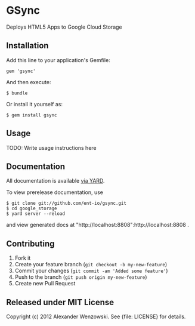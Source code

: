 # GSync

Deploys HTML5 Apps to Google Cloud Storage

## Installation

Add this line to your application's Gemfile:

    gem 'gsync'

And then execute:

    $ bundle

Or install it yourself as:

    $ gem install gsync

## Usage

TODO: Write usage instructions here

## Documentation

All documentation is available [via YARD](http://rubydoc.info/gems/gsync).

To view prerelease documentation, use

    $ git clone git://github.com/ent-io/gsync.git
    $ cd google_storage
    $ yard server --reload

and view generated docs at "http://localhost:8808":http://localhost:8808 .

## Contributing

1. Fork it
2. Create your feature branch (`git checkout -b my-new-feature`)
3. Commit your changes (`git commit -am 'Added some feature'`)
4. Push to the branch (`git push origin my-new-feature`)
5. Create new Pull Request

## Released under MIT License

Copyright (c) 2012 Alexander Wenzowski. See {file: LICENSE} for details.
